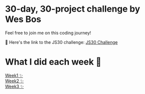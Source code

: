 
# 30-day, 30-project challenge by Wes Bos
 Feel free to join me on this coding journey!

📍 Here's the link to the JS30 challenge: [JS30 Challenge](https://lnkd.in/g9GVMuyP)

# What I did each week 👀
[Week1 ✨](week1/README.md)<br>
[Week2 ✨](week2/README.md)<br>
[Week3 ✨](week3/README.md)<br>
